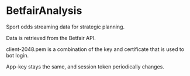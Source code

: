 # BetfairAnalysis

Sport odds streaming data for strategic planning.

Data is retrieved from the Betfair API.

client-2048.pem is a combination of the key and certificate that is used to bot login.

App-key stays the same, and session token periodically changes.
